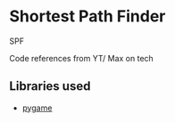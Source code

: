 # Shortest Path Finder
 SPF

 Code references from YT/ Max on tech

## Libraries used

 - [pygame](https://pygame.org)
